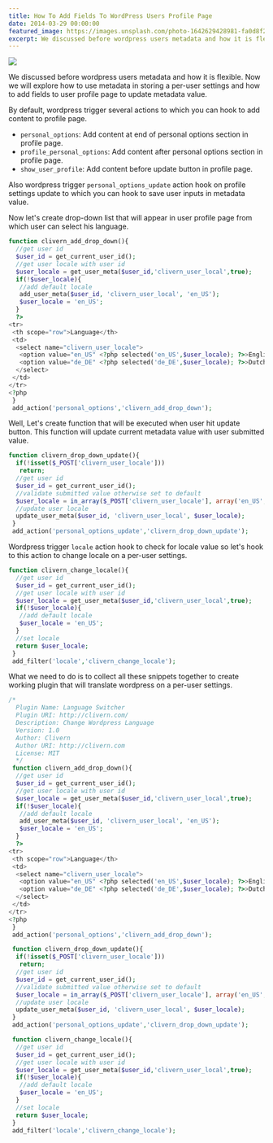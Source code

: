 ```yaml
---
title: How To Add Fields To WordPress Users Profile Page
date: 2014-03-29 00:00:00
featured_image: https://images.unsplash.com/photo-1642629428981-fa0d8f2700af?q=90&fm=jpg&w=1000&fit=max
excerpt: We discussed before wordpress users metadata and how it is flexible. Now we will explore how to use metadata in storing a per-user settings and how to add fields to user profile page to update metadata value.
---
```


![](https://images.unsplash.com/photo-1642629428981-fa0d8f2700af?q=90&fm=jpg&w=1000&fit=max)

We discussed before wordpress users metadata and how it is flexible. Now we will explore how to use metadata in storing a per-user settings and how to add fields to user profile page to update metadata value.

By default, wordpress trigger several actions to which you can hook to add content to profile page.

- `personal_options`: Add content at end of personal options section in profile page.
- `profile_personal_options`: Add content after personal options section in profile page.
- `show_user_profile`: Add content before update button in profile page.

Also wordpress trigger `personal_options_update` action hook on profile settings update to which you can hook to save user inputs in metadata value.

Now let's create drop-down list that will appear in user profile page from which user can select his language.

```php
function clivern_add_drop_down(){
  //get user id
  $user_id = get_current_user_id();
  //get user locale with user id
  $user_locale = get_user_meta($user_id,'clivern_user_local',true);
  if(!$user_locale){
   //add default locale
   add_user_meta($user_id, 'clivern_user_local', 'en_US');
   $user_locale = 'en_US';
  }
  ?>
<tr>
 <th scope="row">Language</th>
 <td>
  <select name="clivern_user_locale">
   <option value="en_US" <?php selected('en_US',$user_locale); ?>>English</option>
   <option value="de_DE" <?php selected('de_DE',$user_locale); ?>>Dutch</option>
  </select>
 </td>
</tr>
<?php
 }
 add_action('personal_options','clivern_add_drop_down');
```

Well, Let's create function that will be executed when user hit update button. This function will update current metadata value with user submitted value.

```php
function clivern_drop_down_update(){
  if(!isset($_POST['clivern_user_locale']))
   return;
  //get user id
  $user_id = get_current_user_id();
  //validate submitted value otherwise set to default
  $user_locale = in_array($_POST['clivern_user_locale'], array('en_US','de_DE')) ? $_POST['clivern_user_locale']: 'en_US';
  //update user locale
  update_user_meta($user_id, 'clivern_user_local', $user_locale);
 }
 add_action('personal_options_update','clivern_drop_down_update');
```

Wordpress trigger `locale` action hook to check for locale value so let's hook to this action to change locale on a per-user settings.

```php
function clivern_change_locale(){
  //get user id
  $user_id = get_current_user_id();
  //get user locale with user id
  $user_locale = get_user_meta($user_id,'clivern_user_local',true);
  if(!$user_locale){
   //add default locale
   $user_locale = 'en_US';
  }
  //set locale
  return $user_locale;
 }
 add_filter('locale','clivern_change_locale');
```

What we need to do is to collect all these snippets together to create working plugin that will translate wordpress on a per-user settings.

```php
/*
  Plugin Name: Language Switcher
  Plugin URI: http://clivern.com/
  Description: Change Wordpress Language
  Version: 1.0
  Author: Clivern
  Author URI: http://clivern.com
  License: MIT
  */
 function clivern_add_drop_down(){
  //get user id
  $user_id = get_current_user_id();
  //get user locale with user id
  $user_locale = get_user_meta($user_id,'clivern_user_local',true);
  if(!$user_locale){
   //add default locale
   add_user_meta($user_id, 'clivern_user_local', 'en_US');
   $user_locale = 'en_US';
  }
  ?>
<tr>
 <th scope="row">Language</th>
 <td>
  <select name="clivern_user_locale">
   <option value="en_US" <?php selected('en_US',$user_locale); ?>>English</option>
   <option value="de_DE" <?php selected('de_DE',$user_locale); ?>>Dutch</option>
  </select>
 </td>
</tr>
<?php
 }
 add_action('personal_options','clivern_add_drop_down');

 function clivern_drop_down_update(){
  if(!isset($_POST['clivern_user_locale']))
   return;
  //get user id
  $user_id = get_current_user_id();
  //validate submitted value otherwise set to default
  $user_locale = in_array($_POST['clivern_user_locale'], array('en_US','de_DE')) ? $_POST['clivern_user_locale']: 'en_US';
  //update user locale
  update_user_meta($user_id, 'clivern_user_local', $user_locale);
 }
 add_action('personal_options_update','clivern_drop_down_update');

 function clivern_change_locale(){
  //get user id
  $user_id = get_current_user_id();
  //get user locale with user id
  $user_locale = get_user_meta($user_id,'clivern_user_local',true);
  if(!$user_locale){
   //add default locale
   $user_locale = 'en_US';
  }
  //set locale
  return $user_locale;
 }
 add_filter('locale','clivern_change_locale');
```